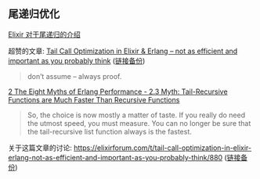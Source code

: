 ## 尾递归优化

[Elixir 对于尾递归的介绍](http://elixir-lang.org/getting-started/recursion.html)

超赞的文章: [Tail Call Optimization in Elixir & Erlang – not as efficient and important as you probably think](https://pragtob.wordpress.com/2016/06/16/tail-call-optimization-in-elixir-erlang-not-as-efficient-and-important-as-you-probably-think/) ([链接备份](https://web.archive.org/web/20230225193923/https://pragtob.wordpress.com/2016/06/16/tail-call-optimization-in-elixir-erlang-not-as-efficient-and-important-as-you-probably-think/))

> don’t assume – always proof.

[2 The Eight Myths of Erlang Performance - 2.3  Myth: Tail-Recursive Functions are Much Faster Than Recursive Functions](http://erlang.org/doc/efficiency_guide/myths.html#id60476)


> So, the choice is now mostly a matter of taste. If you really do need the utmost speed, you must measure. You can no longer be sure that the tail-recursive list function always is the fastest.

关于这篇文章的讨论: https://elixirforum.com/t/tail-call-optimization-in-elixir-erlang-not-as-efficient-and-important-as-you-probably-think/880 ([链接备份](https://web.archive.org/web/20211127115746/https://elixirforum.com/t/tail-call-optimization-in-elixir-erlang-not-as-efficient-and-important-as-you-probably-think/880))
